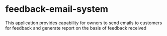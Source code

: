# feedback-email-system
This application provides capability for owners to send emails to customers for feedback and generate report on the basis of feedback received
